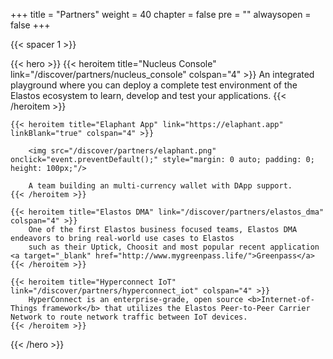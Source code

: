

+++
title = "Partners"
weight = 40
chapter = false
pre = ""
alwaysopen = false
+++


{{< spacer 1 >}}

{{< hero >}}
    {{< heroitem title="Nucleus Console" link="/discover/partners/nucleus_console" colspan="4" >}}
        An integrated playground where you can deploy a complete test environment of the Elastos ecosystem to learn,
        develop and test your applications.
    {{< /heroitem >}}
    
    {{< heroitem title="Elaphant App" link="https://elaphant.app" linkBlank="true" colspan="4" >}}
    
        <img src="/discover/partners/elaphant.png" onclick="event.preventDefault();" style="margin: 0 auto; padding: 0; height: 100px;"/>    
    
        A team building an multi-currency wallet with DApp support.
    {{< /heroitem >}}
    
    {{< heroitem title="Elastos DMA" link="/discover/partners/elastos_dma" colspan="4" >}}
        One of the first Elastos business focused teams, Elastos DMA endeavors to bring real-world use cases to Elastos
        such as their Uptick, Choosit and most popular recent application <a target="_blank" href="http://www.mygreenpass.life/">Greenpass</a>
    {{< /heroitem >}}   
    
    {{< heroitem title="Hyperconnect IoT" link="/discover/partners/hyperconnect_iot" colspan="4" >}}
        HyperConnect is an enterprise-grade, open source <b>Internet-of-Things framework</b> that utilizes the Elastos Peer-to-Peer Carrier Network to route network traffic between IoT devices.
    {{< /heroitem >}}
{{< /hero >}}
